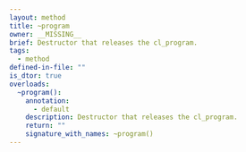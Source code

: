 ```yaml
---
layout: method
title: ~program
owner: __MISSING__
brief: Destructor that releases the cl_program.
tags:
  - method
defined-in-file: ""
is_dtor: true
overloads:
  ~program():
    annotation:
      - default
    description: Destructor that releases the cl_program.
    return: ""
    signature_with_names: ~program()
---
```

